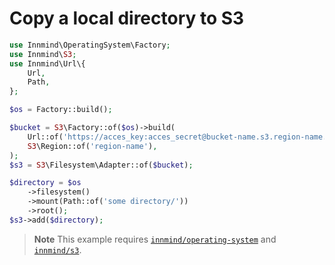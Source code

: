 # Copy a local directory to S3

```php
use Innmind\OperatingSystem\Factory;
use Innmind\S3;
use Innmind\Url\{
    Url,
    Path,
};

$os = Factory::build();

$bucket = S3\Factory::of($os)->build(
    Url::of('https://acces_key:acces_secret@bucket-name.s3.region-name.scw.cloud/'),
    S3\Region::of('region-name'),
);
$s3 = S3\Filesystem\Adapter::of($bucket);

$directory = $os
    ->filesystem()
    ->mount(Path::of('some directory/'))
    ->root();
$s3->add($directory);
```

> **Note** This example requires [`innmind/operating-system`](https://packagist.org/packages/innmind/operating-system) and [`innmind/s3`](https://packagist.org/packages/innmind/s3).
